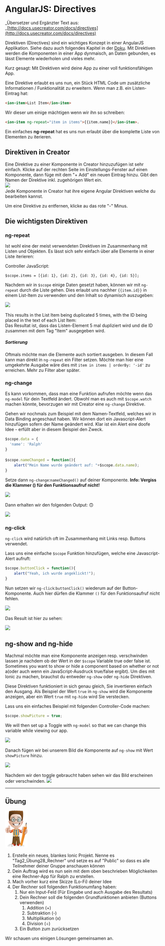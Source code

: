 # AngularJS: Directives

_Übersetzer und Ergänzter Text aus: _[http://docs.usecreator.com/docs/directives](http://docs.usecreator.com/docs/directives)

Direktiven \(Directives\) sind ein wichtiges Konzept in einer AngularJS Applikation. Siehe dazu auch folgendes Kapitel in der [Doku](https://docs.angularjs.org/guide/directive). Mit Direktiven werden die Komponenten in einer App dynmaisch, an Daten gebunden, es lässt Elemente wiederholen und vieles mehr.

Kurz gesagt: Mit Direktiven wird deine App zu einer voll funktionsfähigen App.

Eine Direktive erlaubt es uns nun, ein Stück HTML Code um zusätzliche Informationen / Funktionalität zu erweitern. Wenn man z.B. ein Listen-Eintrag hat:

```html
<ion-item>List Item</ion-item>
```

Wir dieser um einige mächtigen wenn wir ihn so schreiben:

```html
<ion-item ng-repeat="item in items">{{item.name}}</ion-item>.
```

Ein einfaches **ng-repeat** hat es uns nun erlaubt über die komplette Liste von Elementen zu iterieren.

## Direktiven in Creator

Eine Direktive zu einer Komponente in Creator hinzuzufügen ist sehr einfach. Klicke auf der rechten Seite im Einstellungs-Fenster auf einen Komponente, dann füge mit dem "+ Add" ein neuen Eintrag hinzu. Gibt den Namen der Direktive inkl. zugehörigen Wert ein.  
![](https://files.readme.io/fdf45a0-Ionic_Creator_2016-10-28_14-54-16.png)  
Jede Komponente in Creator hat ihre eigene Angular Direktiven welche du bearbeiten kannst.

Um eine Direktive zu entfernen, klicke au das rote "-" Minus.

## Die wichtigsten Direktiven

### ng-repeat

Ist wohl eine der meist verwendeten Direktiven im Zusammenhang mit Listen und Objekten. Es lässt sich sehr einfach über alle Elemente in einer Liste iterieren:

Controller JavaScript:

```JS
$scope.items = [{id: 1}, {id: 2}, {id: 3}, {id: 4}, {id: 5}];
```

Nachdem wir in `$scope` einige Daten gesetzt haben, können wir mit `ng-repeat` durch die Liste gehen. Dies erlaubt uns nachher `{{item.id}}` in einem List-Item zu verwenden und den Inhalt so dynamisch auszugeben:

![](https://files.readme.io/11de288-Ionic_Creator_2016-10-31_21-15-47.png)

This results in the List Item being duplicated 5 times, with the ID being placed in the text of each List Item:  
Das Resultat ist, dass das Listen-Element 5 mal dupliziert wird und die ID zusammen mit dem Tag "Item" ausgegeben wird.

##### Sortierung

Oftmals möchte man die Elemente auch sortiert ausgeben. In diesem Fall kann man direkt in `ng-repeat` ein Filter setzen. Möchte man hier eine umgekehrte Ausgabe wäre dies mit `item in items | orderBy: '-id'` zu erreichen. Mehr zu Filter aber später.

### ng-change

Es kann vorkommen, dass man eine Funktion aufrufen möchte wenn das `ng-model` für dein Textfeld ändert. Obwohl man es auch mit `$scope.watch` machen könnte, bevorzugen wir mit Creator eine `ng-change` Direktive.

Gehen wir nochmals zum Beispiel mit dem Namen-Textfeld, welches wir in Data Binding angeschaut haben. Wir können dort ein Javascript-Alert hinzufügen sofern der Name geändert wird. Klar ist ein Alert eine doofe Idee - erfüllt aber in diesem Beispiel den Zweck.

```js
$scope.data = {
  'name': 'Ralph'
}

$scope.nameChanged = function(){
    alert("Mein Name wurde geändert auf: "+$scope.data.name);
}
```

Setze dann `ng-change`:`nameChanged()` auf deiner Komponente.  **Info: Vergiss die Klammer \(\) für den Funktionsaufruf nicht!**

[![](https://files.readme.io/f2a0bc9-Ionic_Creator_2016-10-31_20-02-36.png)](https://files.readme.io/f2a0bc9-Ionic_Creator_2016-10-31_20-02-36.png)

Dann erhalten wir den folgenden Output: 🙃

[![](https://files.readme.io/d180402-Screenshot_2016-10-31_20.01.21.png)](https://files.readme.io/d180402-Screenshot_2016-10-31_20.01.21.png)

### ng-click

`ng-click` wird natürlich oft im Zusammenhang mit Links resp. Buttons verwendet.

Lass uns eine einfache `$scope` Funktion hinzufügen, welche eine Javascript-Alert aufruft:

```js
$scope.buttonClick = function(){
    alert("Yeah, ich wurde angeklickt!"); 
}
```

Nun setzen wir `ng-click`:`buttonClick()` wiederum auf der Button-Komponente. Auch hier dürfen die Klammer `()` für den Funktionsaufruf nicht fehlen.

[![](https://files.readme.io/fd50abb-Ionic_Creator_2016-10-31_21-22-48.png)](https://files.readme.io/fd50abb-Ionic_Creator_2016-10-31_21-22-48.png)

Das Result ist hier zu sehen:

[![](https://files.readme.io/dc993b7-Screenshot_2016-10-31_21.22.15.png)](https://files.readme.io/dc993b7-Screenshot_2016-10-31_21.22.15.png)

## ng-show and ng-hide

Machmal möchte man eine Komponente anzeigen resp. verschwinden lassen je nachdem ob der Wert in der `$scope` Variable  true oder false ist.   Sometimes you want to show or hide a component based on whether or not a\(oder auch wenn ein JavaScript-Ausdruck true/false ergibt\). Um dies mit Ionic zu machen, brauchst du entweder `ng-show` oder `ng-hide` Direktiven.

Diese Direktiven funktioniert in sich genau gleich, Sie invertieren einfach den Ausgang. Als Beispiel der Wert  `true` in `ng-show` wird die Komponente anzeigen, aber ein Wert `true` mit `ng-hide` wird Sie verstecken.

Lass uns ein einfaches Beispiel mit folgenden Controller-Code machen:

```js
$scope.showPicture = true;
```

We will then set up a Toggle with  `ng-model` so that we can change this variable while viewing our app.

[![](https://files.readme.io/5de5a75-Ionic_Creator_2016-10-31_21-28-49.png)](https://files.readme.io/5de5a75-Ionic_Creator_2016-10-31_21-28-49.png)

Danach fügen wir bei unserem Bild die Komponente auf `ng-show` mit Wert `showPicture` hinzu.

[![](https://files.readme.io/e00e9d1-Ionic_Creator_2016-10-31_21-30-15.png)](https://files.readme.io/e00e9d1-Ionic_Creator_2016-10-31_21-30-15.png)

Nachdem wir den toggle gebraucht haben sehen wir das Bild erscheinen oder verschwinden. [![](https://files.readme.io/de07e98-Screenshot_2016-10-31_21.30.54.png)](https://files.readme.io/de07e98-Screenshot_2016-10-31_21.30.54.png)

---

## Übung

![](/_allgemein/ralph_uebung.png)

1. Erstelle ein neues, blankes Ionic Projekt. Nenne es "Tag2\_Übung28\_Rechner" und setze es auf "Public" so dass es alle Teilnehmer deiner Gruppe anschauen können
2. Dein Auftrag wird es nun sein mit dem oben beschrieben Möglichkeiten eine Rechner-App für Ralph zu erstellen.
3. Mach vorher kurz eine Skizze \(Lo-Fi\) deiner Idee
4. Der Rechner soll folgenden Funktionumfang haben:
   1. Nur ein Input-Feld \(Für Eingabe und auch Ausgabe des Resultats\)
   2. Dein Rechner soll die folgenden Grundfunktionen anbieten \(Buttons verwenden\)
      1. Addition \(+\) 
      2. Subtraktion \(-\)
      3. Multiplikation \(x\)
      4. Division \(÷\)
   3. Ein Button zum zurücksetzen



Wir schauen uns einigen Lösungen gemeinsamen an.



